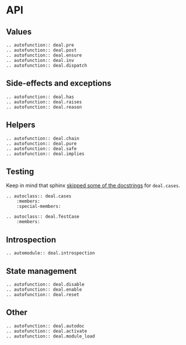 # API

## Values

```{eval-rst}
.. autofunction:: deal.pre
.. autofunction:: deal.post
.. autofunction:: deal.ensure
.. autofunction:: deal.inv
.. autofunction:: deal.dispatch
```

## Side-effects and exceptions

```{eval-rst}
.. autofunction:: deal.has
.. autofunction:: deal.raises
.. autofunction:: deal.reason
```

## Helpers

```{eval-rst}
.. autofunction:: deal.chain
.. autofunction:: deal.pure
.. autofunction:: deal.safe
.. autofunction:: deal.implies
```

## Testing

Keep in mind that sphinx [skipped some of the docstrings](https://github.com/sphinx-doc/sphinx/issues/7787) for `deal.cases`.

```{eval-rst}
.. autoclass:: deal.cases
    :members:
    :special-members:

.. autoclass:: deal.TestCase
    :members:
```

## Introspection

```{eval-rst}
.. automodule:: deal.introspection
```

## State management

```{eval-rst}
.. autofunction:: deal.disable
.. autofunction:: deal.enable
.. autofunction:: deal.reset
```

## Other

```{eval-rst}
.. autofunction:: deal.autodoc
.. autofunction:: deal.activate
.. autofunction:: deal.module_load
```
